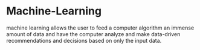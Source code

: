 # Machine-Learning
machine learning allows the user to feed a computer algorithm an immense amount of data and have the computer analyze and make data-driven recommendations and decisions based on only the input data.

